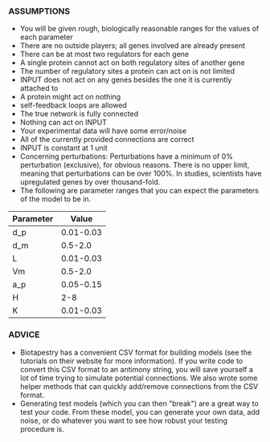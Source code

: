 ### ASSUMPTIONS
* You will be given rough, biologically reasonable ranges for the values of each parameter
* There are no outside players; all genes involved are already present
* There can be at most two regulators for each gene
* A single protein cannot act on both regulatory sites of another gene
* The number of regulatory sites a protein can act on is not limited
* INPUT does not act on any genes besides the one it is currently attached to
* A protein might act on nothing
* self-feedback loops are allowed
* The true network is fully connected
* Nothing can act on INPUT
* Your experimental data will have some error/noise
* All of the currently provided connections are correct
* INPUT is constant at 1 unit
* Concerning perturbations: Perturbations have a minimum of 0% perturbation (exclusive), for obvious reasons. There is no upper limit, meaning that perturbations can be over 100%. In studies, scientists have upregulated genes by over thousand-fold.
* The following are parameter ranges that you can expect the parameters of the model to be in.

| Parameter | Value      |
|-----------|------------|
| d_p       | 0.01-0.03  |
| d_m       | 0.5-2.0    |
| L         | 0.01-0.03  |
| Vm        | 0.5-2.0    |
| a_p       | 0.05-0.15  |
| H         | 2-8        |
| K         | 0.01-0.03  |

### ADVICE
* Biotapestry has a convenient CSV format for building models (see the tutorials on their website
	for more information). If you write code to convert this CSV format to an antimony string,
	you will save yourself a lot of time trying to simulate potential connections. We also wrote
	some helper methods that can quickly add/remove connections from the CSV format.
* Generating test models (which you can then "break") are a great way to test your code. From these
 	 model, you can generate your own data, add noise, or do whatever you want to see how
	 robust your testing procedure is.
